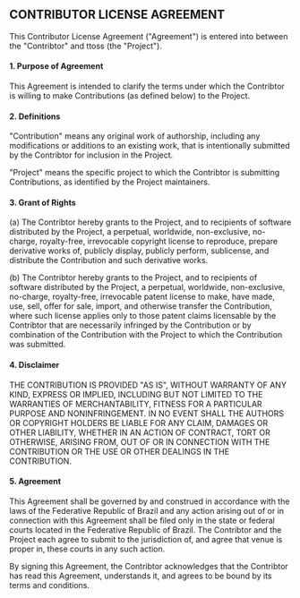 ## CONTRIBUTOR LICENSE AGREEMENT

This Contributor License Agreement ("Agreement") is entered into between the "Contribtor" and ttoss (the "Project").

#### 1. Purpose of Agreement

This Agreement is intended to clarify the terms under which the Contribtor is willing to make Contributions (as defined below) to the Project.

#### 2. Definitions

"Contribution" means any original work of authorship, including any modifications or additions to an existing work, that is intentionally submitted by the Contribtor for inclusion in the Project.

"Project" means the specific project to which the Contribtor is submitting Contributions, as identified by the Project maintainers.

#### 3. Grant of Rights

(a) The Contribtor hereby grants to the Project, and to recipients of software distributed by the Project, a perpetual, worldwide, non-exclusive, no-charge, royalty-free, irrevocable copyright license to reproduce, prepare derivative works of, publicly display, publicly perform, sublicense, and distribute the Contribution and such derivative works.

(b) The Contribtor hereby grants to the Project, and to recipients of software distributed by the Project, a perpetual, worldwide, non-exclusive, no-charge, royalty-free, irrevocable patent license to make, have made, use, sell, offer for sale, import, and otherwise transfer the Contribution, where such license applies only to those patent claims licensable by the Contribtor that are necessarily infringed by the Contribution or by combination of the Contribution with the Project to which the Contribution was submitted.

#### 4. Disclaimer

THE CONTRIBUTION IS PROVIDED "AS IS", WITHOUT WARRANTY OF ANY KIND, EXPRESS OR IMPLIED, INCLUDING BUT NOT LIMITED TO THE WARRANTIES OF MERCHANTABILITY, FITNESS FOR A PARTICULAR PURPOSE AND NONINFRINGEMENT. IN NO EVENT SHALL THE AUTHORS OR COPYRIGHT HOLDERS BE LIABLE FOR ANY CLAIM, DAMAGES OR OTHER LIABILITY, WHETHER IN AN ACTION OF CONTRACT, TORT OR OTHERWISE, ARISING FROM, OUT OF OR IN CONNECTION WITH THE CONTRIBUTION OR THE USE OR OTHER DEALINGS IN THE CONTRIBUTION.

#### 5. Agreement

This Agreement shall be governed by and construed in accordance with the laws of the Federative Republic of Brazil and any action arising out of or in connection with this Agreement shall be filed only in the state or federal courts located in the Federative Republic of Brazil. The Contribtor and the Project each agree to submit to the jurisdiction of, and agree that venue is proper in, these courts in any such action.

By signing this Agreement, the Contribtor acknowledges that the Contribtor has read this Agreement, understands it, and agrees to be bound by its terms and conditions.
